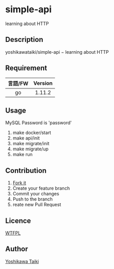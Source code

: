 # simple-api

learning about HTTP

## Description

yoshikawataiki/simple-api − learning about HTTP

## Requirement

|言語/FW|Version|
|:--:|:--:|
|go|1.11.2|

## Usage

MySQL Password is 'password'

1. make docker/start
2. make api/init
3. make migrate/init
4. make migrate/up
5. make run

## Contribution

1. [Fork it](https://github.com/yoshikawataiki/simple-api/fork)
2. Create your feature branch
3. Commit your changes
4. Push to the branch
5. reate new Pull Request

## Licence

[WTFPL](https://github.com/yoshikawataiki/simple-api/blob/master/LICENSE)


## Author

[Yoshikawa Taiki](https://github.com/yoshikawataiki)